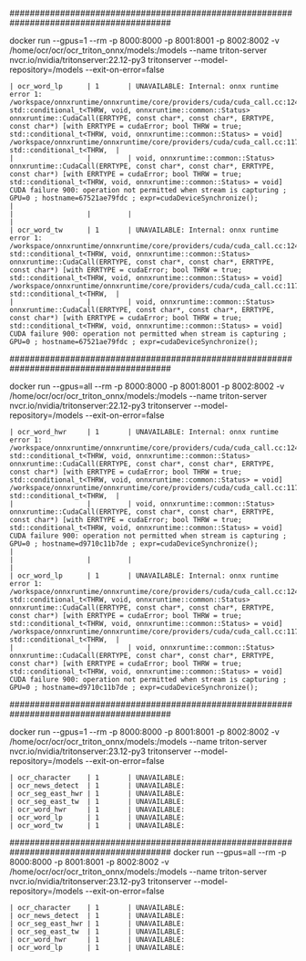 ########################################################################################

docker run --gpus=1 --rm -p 8000:8000 -p 8001:8001 -p 8002:8002 -v /home/ocr/ocr/ocr_triton_onnx/models:/models --name triton-server nvcr.io/nvidia/tritonserver:22.12-py3 tritonserver --model-repository=/models --exit-on-error=false

```
| ocr_word_lp      | 1       | UNAVAILABLE: Internal: onnx runtime error 1: /workspace/onnxruntime/onnxruntime/core/providers/cuda/cuda_call.cc:124 std::conditional_t<THRW, void, onnxruntime::common::Status> onnxruntime::CudaCall(ERRTYPE, const char*, const char*, ERRTYPE, const char*) [with ERRTYPE = cudaError; bool THRW = true; std::conditional_t<THRW, void, onnxruntime::common::Status> = void] /workspace/onnxruntime/onnxruntime/core/providers/cuda/cuda_call.cc:117 std::conditional_t<THRW,  |
|                  |         | void, onnxruntime::common::Status> onnxruntime::CudaCall(ERRTYPE, const char*, const char*, ERRTYPE, const char*) [with ERRTYPE = cudaError; bool THRW = true; std::conditional_t<THRW, void, onnxruntime::common::Status> = void] CUDA failure 900: operation not permitted when stream is capturing ; GPU=0 ; hostname=67521ae79fdc ; expr=cudaDeviceSynchronize();                                                                                                              |
|                  |         |                                                                                                                                                                                                                                                                                                                                                                                                                                                                                    |
| ocr_word_tw      | 1       | UNAVAILABLE: Internal: onnx runtime error 1: /workspace/onnxruntime/onnxruntime/core/providers/cuda/cuda_call.cc:124 std::conditional_t<THRW, void, onnxruntime::common::Status> onnxruntime::CudaCall(ERRTYPE, const char*, const char*, ERRTYPE, const char*) [with ERRTYPE = cudaError; bool THRW = true; std::conditional_t<THRW, void, onnxruntime::common::Status> = void] /workspace/onnxruntime/onnxruntime/core/providers/cuda/cuda_call.cc:117 std::conditional_t<THRW,  |
|                  |         | void, onnxruntime::common::Status> onnxruntime::CudaCall(ERRTYPE, const char*, const char*, ERRTYPE, const char*) [with ERRTYPE = cudaError; bool THRW = true; std::conditional_t<THRW, void, onnxruntime::common::Status> = void] CUDA failure 900: operation not permitted when stream is capturing ; GPU=0 ; hostname=67521ae79fdc ; expr=cudaDeviceSynchronize();
```

########################################################################################

docker run --gpus=all --rm -p 8000:8000 -p 8001:8001 -p 8002:8002 -v /home/ocr/ocr/ocr_triton_onnx/models:/models --name triton-server nvcr.io/nvidia/tritonserver:22.12-py3 tritonserver --model-repository=/models --exit-on-error=false

```
| ocr_word_hwr     | 1       | UNAVAILABLE: Internal: onnx runtime error 1: /workspace/onnxruntime/onnxruntime/core/providers/cuda/cuda_call.cc:124 std::conditional_t<THRW, void, onnxruntime::common::Status> onnxruntime::CudaCall(ERRTYPE, const char*, const char*, ERRTYPE, const char*) [with ERRTYPE = cudaError; bool THRW = true; std::conditional_t<THRW, void, onnxruntime::common::Status> = void] /workspace/onnxruntime/onnxruntime/core/providers/cuda/cuda_call.cc:117 std::conditional_t<THRW,  |
|                  |         | void, onnxruntime::common::Status> onnxruntime::CudaCall(ERRTYPE, const char*, const char*, ERRTYPE, const char*) [with ERRTYPE = cudaError; bool THRW = true; std::conditional_t<THRW, void, onnxruntime::common::Status> = void] CUDA failure 900: operation not permitted when stream is capturing ; GPU=0 ; hostname=d9710c11b7de ; expr=cudaDeviceSynchronize();                                                                                                              |
|                  |         |                                                                                                                                                                                                                                                                                                                                                                                                                                                                                    |
| ocr_word_lp      | 1       | UNAVAILABLE: Internal: onnx runtime error 1: /workspace/onnxruntime/onnxruntime/core/providers/cuda/cuda_call.cc:124 std::conditional_t<THRW, void, onnxruntime::common::Status> onnxruntime::CudaCall(ERRTYPE, const char*, const char*, ERRTYPE, const char*) [with ERRTYPE = cudaError; bool THRW = true; std::conditional_t<THRW, void, onnxruntime::common::Status> = void] /workspace/onnxruntime/onnxruntime/core/providers/cuda/cuda_call.cc:117 std::conditional_t<THRW,  |
|                  |         | void, onnxruntime::common::Status> onnxruntime::CudaCall(ERRTYPE, const char*, const char*, ERRTYPE, const char*) [with ERRTYPE = cudaError; bool THRW = true; std::conditional_t<THRW, void, onnxruntime::common::Status> = void] CUDA failure 900: operation not permitted when stream is capturing ; GPU=0 ; hostname=d9710c11b7de ; expr=cudaDeviceSynchronize();
```

########################################################################################

docker run --gpus=1 --rm -p 8000:8000 -p 8001:8001 -p 8002:8002 -v /home/ocr/ocr/ocr_triton_onnx/models:/models --name triton-server nvcr.io/nvidia/tritonserver:23.12-py3 tritonserver --model-repository=/models --exit-on-error=false

```
| ocr_character    | 1       | UNAVAILABLE:
| ocr_news_detect  | 1       | UNAVAILABLE:
| ocr_seg_east_hwr | 1       | UNAVAILABLE:
| ocr_seg_east_tw  | 1       | UNAVAILABLE:
| ocr_word_hwr     | 1       | UNAVAILABLE:
| ocr_word_lp      | 1       | UNAVAILABLE:
| ocr_word_tw      | 1       | UNAVAILABLE:
```

########################################################################################
docker run --gpus=all --rm -p 8000:8000 -p 8001:8001 -p 8002:8002 -v /home/ocr/ocr/ocr_triton_onnx/models:/models --name triton-server nvcr.io/nvidia/tritonserver:23.12-py3 tritonserver --model-repository=/models --exit-on-error=false

```
| ocr_character    | 1       | UNAVAILABLE:
| ocr_news_detect  | 1       | UNAVAILABLE:
| ocr_seg_east_hwr | 1       | UNAVAILABLE:
| ocr_seg_east_tw  | 1       | UNAVAILABLE:
| ocr_word_hwr     | 1       | UNAVAILABLE:
| ocr_word_lp      | 1       | UNAVAILABLE:
```

